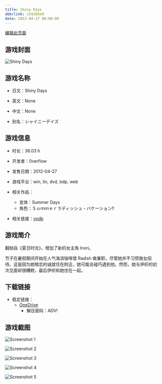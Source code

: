 ```yaml
---
title: Shiny Days
abbrlink: c54105e0
date: 2012-04-27 00:00:00
---
```

[编辑此页面](https://github.com/ACG-3/ADV3-source/blob/main/source/_posts/games/Shiny%20Days.md)

## 游戏封面

![Shiny Days](https://pan.timero.xyz/d/onedrive/img_lib_001/Shiny%20Days_cover.avif)


## 游戏名称

- 日文：Shiny Days
- 英文：None
- 中文：None

- 别名：シャイニーデイズ


## 游戏信息

- 时长：36.03 h
- 开发者：0verflow
- 发售日期：2012-04-27
- 游戏平台：win, lin, dvd, bdp, web
- 相关作品：
   - 变体：Summer Days
   - 角色：Ｓｕｍｍｅｒラディッシュ・バケーション!!

- 相关链接：[vndb](https://vndb.org/v7751)


## 游戏简介

翻拍自《夏日时光》，增加了新的女主角 Inori。

节子在暑假期间开始在人气海滨咖啡馆 Radish 做兼职，尽管她并不习惯做女招待。这是因为她暗恋的诚就住在附近，她可能会碰巧遇到他。然而，她与伊织的初次见面却很糟糕，最后伊织和她住在一起。




## 下载链接

- 稳定链接：
    - [OneDrive](https://pan.timero.xyz/onedrive/adv_lib_001/Shiny%20Days)
        - 解压密码：ADV!



## 游戏截图


![Screenshot 1](https://pan.timero.xyz/d/onedrive/img_lib_001/Shiny%20Days_Screenshot_1.avif)

![Screenshot 2](https://pan.timero.xyz/d/onedrive/img_lib_001/Shiny%20Days_Screenshot_2.avif)

![Screenshot 3](https://pan.timero.xyz/d/onedrive/img_lib_001/Shiny%20Days_Screenshot_3.avif)

![Screenshot 4](https://pan.timero.xyz/d/onedrive/img_lib_001/Shiny%20Days_Screenshot_4.avif)

![Screenshot 5](https://pan.timero.xyz/d/onedrive/img_lib_001/Shiny%20Days_Screenshot_5.avif)

